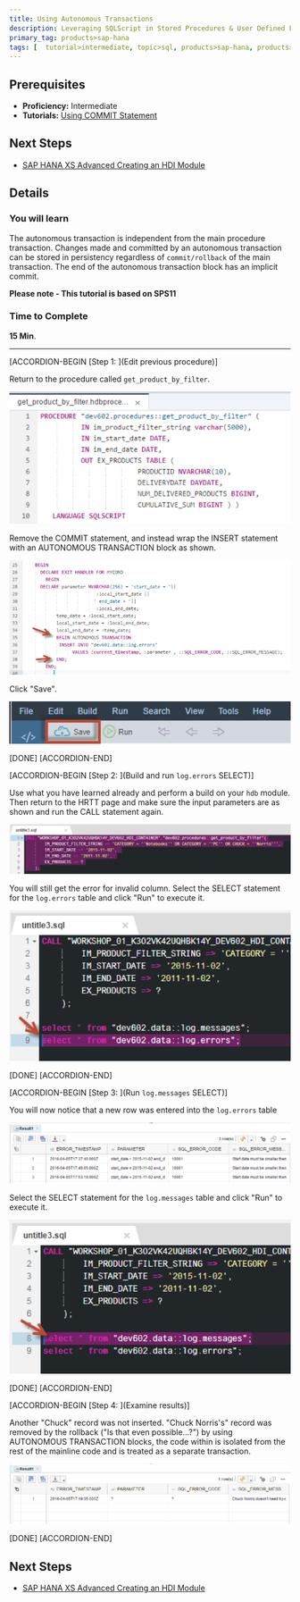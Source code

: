 ```yaml
---
title: Using Autonomous Transactions
description: Leveraging SQLScript in Stored Procedures & User Defined Functions through the use of Autonomous transactions
primary_tag: products>sap-hana
tags: [  tutorial>intermediate, topic>sql, products>sap-hana, products>sap-hana\,-express-edition ]
---
```

## Prerequisites  
- **Proficiency:** Intermediate
- **Tutorials:** [Using COMMIT Statement](http://www.sap.com/developer/tutorials/xsa-sqlscript-trans-commit.html)

## Next Steps
- [SAP HANA XS Advanced Creating an HDI Module](http://www.sap.com/developer/tutorials/xsa-hdi-module.html)

## Details
### You will learn  
The autonomous transaction is independent from the main procedure transaction. Changes made and committed by an autonomous transaction can be stored in persistency regardless of `commit/rollback` of the main transaction. The end of the autonomous transaction block has an implicit commit.

**Please note - This tutorial is based on SPS11**

### Time to Complete
**15 Min**.

---

[ACCORDION-BEGIN [Step 1: ](Edit previous procedure)]

Return to the procedure called `get_product_by_filter`.

![procedure editor](1.png)

Remove the COMMIT statement, and instead wrap the INSERT statement with an AUTONOMOUS TRANSACTION block as shown.

![insert statement](2.png)

Click "Save".

![save](3.png)  

[DONE]
[ACCORDION-END]

[ACCORDION-BEGIN [Step 2: ](Build and run `log.errors` SELECT)]

Use what you have learned already and perform a build on your `hdb` module. Then return to the HRTT page and make sure the input parameters are as shown and run the CALL statement again.

![HRTT](4.png)

You will still get the error for invalid column.  Select the SELECT statement for the `log.errors` table and click "Run" to execute it.

![select statement](5.png)

[DONE]
[ACCORDION-END]

[ACCORDION-BEGIN [Step 3: ](Run `log.messages` SELECT)]

You will now notice that a new row was entered into the `log.errors` table

![new row](6.png)

Select the SELECT statement for the `log.messages` table and click "Run" to execute it.

![select statement](7.png)

[DONE]
[ACCORDION-END]

[ACCORDION-BEGIN [Step 4: ](Examine results)]

Another "Chuck" record was not inserted.  "Chuck Norris's" record was removed by the rollback ("Is that even possible…?")  by using AUTONOMOUS TRANSACTION blocks, the code within is isolated from the rest of the mainline code and is treated as a separate transaction.

![results](8.png)

[DONE]
[ACCORDION-END]


## Next Steps
- [SAP HANA XS Advanced Creating an HDI Module](http://www.sap.com/developer/tutorials/xsa-hdi-module.html)

